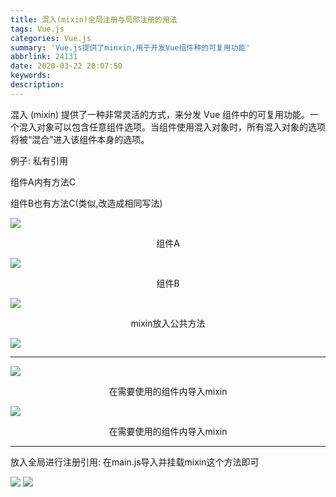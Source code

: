 ```yaml
---
title: 混入(mixin)全局注册与局部注册的用法
tags: Vue.js
categories: Vue.js
summary: 'Vue.js提供了minxin,用于开发Vue组件种的可复用功能'
abbrlink: 24131
date: 2020-03-22 20:07:50
keywords:
description:
---
```


混入 (mixin) 提供了一种非常灵活的方式，来分发 Vue 组件中的可复用功能。一个混入对象可以包含任意组件选项。当组件使用混入对象时，所有混入对象的选项将被“混合”进入该组件本身的选项。



例子: 私有引用

组件A内有方法C

组件B也有方法C(类似,改造成相同写法)



<img src="https://tva1.sinaimg.cn/large/006aANDQly1gyb5huaad2j30be02xaaw.jpg"/>

<p align="center">组件A</p>

<img src="https://tva1.sinaimg.cn/large/006aANDQly1gyb5hua8xfj30b902pmxz.jpg"/>

<p align="center">组件B</p>

<img src="https://tva1.sinaimg.cn/large/006aANDQly1gyb5huapaej30ce05m76h.jpg"/>

<p align="center">mixin放入公共方法</p>

<img src="https://tva1.sinaimg.cn/large/006aANDQly1gyb5hub5wjj30d007ctao.jpg"/>

<hr>

<img src="https://tva1.sinaimg.cn/large/006aANDQly1gyb5huawu1j30ey03jgni.jpg"/>

<p align="center">在需要使用的组件内导入mixin</p>



<img src="https://tva1.sinaimg.cn/large/006aANDQly1gyb5hubkrtj30db083dj6.jpg"/>

<p align="center">在需要使用的组件内导入mixin</p>

<hr>

放入全局进行注册引用: 在main.js导入并挂载mixin这个方法即可



<img src="https://tva1.sinaimg.cn/large/006aANDQly1gyb5smr3arj30fq06vtb9.jpg"/>

<img src="https://tva1.sinaimg.cn/large/006aANDQly1gyb5t647rxj304e00rdfs.jpg"/>

